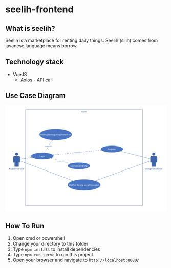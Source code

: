 # seelih-frontend

## What is seelih?
Seelih is a marketplace for renting daily things. Seelih (silih) comes from javanese language means borrow.

## Technology stack
* VueJS
  - [Axios](https://www.npmjs.com/package/vue-axios) - API call

## Use Case Diagram
![Use Case](https://github.com/axellageraldinc/seelih-backend/blob/master/Screen%20Shot%202018-09-17%20at%2014.36.23.png)

## How To Run
1. Open cmd or powershell
2. Change your directory to this folder
3. Type `npm install` to install dependencies
4. Type `npm run serve` to run this project
5. Open your browser and navigate to `http://localhost:8080/`